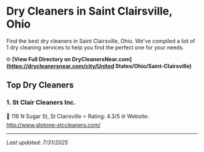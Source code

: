 # Dry Cleaners in Saint Clairsville, Ohio

Find the best dry cleaners in Saint Clairsville, Ohio. We've compiled a list of 1 dry cleaning services to help you find the perfect one for your needs.

🌐 **[View Full Directory on DryCleanersNear.com](https://drycleanersnear.com/city/United States/Ohio/Saint-Clairsville)**

## Top Dry Cleaners

### 1. St Clair Cleaners Inc.
📍 116 N Sugar St, St Clairsville
⭐ Rating: 4.3/5
🌐 Website: http://www.glotone-stccleaners.com/


---

*Last updated: 7/31/2025*
